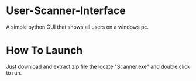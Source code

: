# User-Scanner-Interface
A simple python GUI that shows all
users on a windows pc.

# How To Launch
Just download and extract zip file the locate "Scanner.exe" and double click to run.

